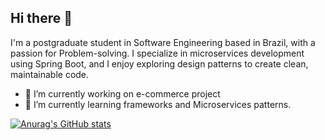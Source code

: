 ## Hi there 👋
I'm a postgraduate student in Software Engineering based in Brazil, with a passion for Problem-solving. I specialize in microservices development using Spring Boot, and I enjoy exploring design patterns to create clean, maintainable code.  

- 🔭 I’m currently working on e-commerce project
- 🌱 I’m currently learning frameworks and Microservices patterns.

[![Anurag's GitHub stats](https://github-readme-stats.vercel.app/api?username=jacob-majesty)](https://github.com/anuraghazra/github-readme-stats)

<!--
**jacob-majesty/jacob-majesty** is a ✨ _special_ ✨ repository because its `README.md` (this file) appears on your GitHub profile.

Here are some ideas to get you started:

- 🔭 I’m currently working on ...
- 🌱 I’m currently learning ...
- 👯 I’m looking to collaborate on ...
- 🤔 I’m looking for help with ...
- 💬 Ask me about ...
- 📫 How to reach me: ...
- 😄 Pronouns: ...
- ⚡ Fun fact: ...
-->
